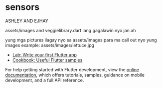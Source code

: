 # sensors

ASHLEY AND EJHAY

assets/images and veggielibrary.dart lang gagalawin nyo jan ah

yung mga pictures ilagay nyo sa assets/images
para ma call out nyo yung images 
example: assets/images/lettuce.jpg


- [Lab: Write your first Flutter app](https://docs.flutter.dev/get-started/codelab)
- [Cookbook: Useful Flutter samples](https://docs.flutter.dev/cookbook)

For help getting started with Flutter development, view the
[online documentation](https://docs.flutter.dev/), which offers tutorials,
samples, guidance on mobile development, and a full API reference.
